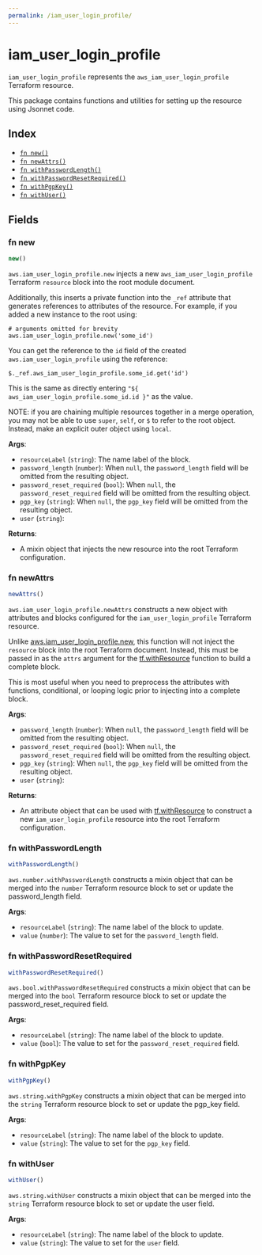 ```yaml
---
permalink: /iam_user_login_profile/
---
```


# iam_user_login_profile

`iam_user_login_profile` represents the `aws_iam_user_login_profile` Terraform resource.



This package contains functions and utilities for setting up the resource using Jsonnet code.


## Index

* [`fn new()`](#fn-new)
* [`fn newAttrs()`](#fn-newattrs)
* [`fn withPasswordLength()`](#fn-withpasswordlength)
* [`fn withPasswordResetRequired()`](#fn-withpasswordresetrequired)
* [`fn withPgpKey()`](#fn-withpgpkey)
* [`fn withUser()`](#fn-withuser)

## Fields

### fn new

```ts
new()
```


`aws.iam_user_login_profile.new` injects a new `aws_iam_user_login_profile` Terraform `resource`
block into the root module document.

Additionally, this inserts a private function into the `_ref` attribute that generates references to attributes of the
resource. For example, if you added a new instance to the root using:

    # arguments omitted for brevity
    aws.iam_user_login_profile.new('some_id')

You can get the reference to the `id` field of the created `aws.iam_user_login_profile` using the reference:

    $._ref.aws_iam_user_login_profile.some_id.get('id')

This is the same as directly entering `"${ aws_iam_user_login_profile.some_id.id }"` as the value.

NOTE: if you are chaining multiple resources together in a merge operation, you may not be able to use `super`, `self`,
or `$` to refer to the root object. Instead, make an explicit outer object using `local`.

**Args**:
  - `resourceLabel` (`string`): The name label of the block.
  - `password_length` (`number`):  When `null`, the `password_length` field will be omitted from the resulting object.
  - `password_reset_required` (`bool`):  When `null`, the `password_reset_required` field will be omitted from the resulting object.
  - `pgp_key` (`string`):  When `null`, the `pgp_key` field will be omitted from the resulting object.
  - `user` (`string`): 

**Returns**:
- A mixin object that injects the new resource into the root Terraform configuration.


### fn newAttrs

```ts
newAttrs()
```


`aws.iam_user_login_profile.newAttrs` constructs a new object with attributes and blocks configured for the `iam_user_login_profile`
Terraform resource.

Unlike [aws.iam_user_login_profile.new](#fn-iam_user_login_profilenew), this function will not inject the `resource`
block into the root Terraform document. Instead, this must be passed in as the `attrs` argument for the
[tf.withResource](https://github.com/tf-libsonnet/core/tree/main/docs#fn-withresource) function to build a complete block.

This is most useful when you need to preprocess the attributes with functions, conditional, or looping logic prior to
injecting into a complete block.

**Args**:
  - `password_length` (`number`):  When `null`, the `password_length` field will be omitted from the resulting object.
  - `password_reset_required` (`bool`):  When `null`, the `password_reset_required` field will be omitted from the resulting object.
  - `pgp_key` (`string`):  When `null`, the `pgp_key` field will be omitted from the resulting object.
  - `user` (`string`): 

**Returns**:
  - An attribute object that can be used with [tf.withResource](https://github.com/tf-libsonnet/core/tree/main/docs#fn-withresource) to construct a new `iam_user_login_profile` resource into the root Terraform configuration.


### fn withPasswordLength

```ts
withPasswordLength()
```

`aws.number.withPasswordLength` constructs a mixin object that can be merged into the `number`
Terraform resource block to set or update the password_length field.



**Args**:
  - `resourceLabel` (`string`): The name label of the block to update.
  - `value` (`number`): The value to set for the `password_length` field.


### fn withPasswordResetRequired

```ts
withPasswordResetRequired()
```

`aws.bool.withPasswordResetRequired` constructs a mixin object that can be merged into the `bool`
Terraform resource block to set or update the password_reset_required field.



**Args**:
  - `resourceLabel` (`string`): The name label of the block to update.
  - `value` (`bool`): The value to set for the `password_reset_required` field.


### fn withPgpKey

```ts
withPgpKey()
```

`aws.string.withPgpKey` constructs a mixin object that can be merged into the `string`
Terraform resource block to set or update the pgp_key field.



**Args**:
  - `resourceLabel` (`string`): The name label of the block to update.
  - `value` (`string`): The value to set for the `pgp_key` field.


### fn withUser

```ts
withUser()
```

`aws.string.withUser` constructs a mixin object that can be merged into the `string`
Terraform resource block to set or update the user field.



**Args**:
  - `resourceLabel` (`string`): The name label of the block to update.
  - `value` (`string`): The value to set for the `user` field.
